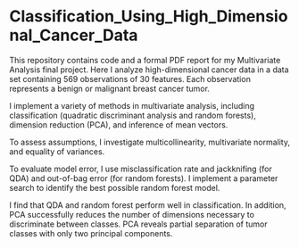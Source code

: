 # Classification_Using_High_Dimensional_Cancer_Data

This repository contains code and a formal PDF report for my Multivariate Analysis final project. Here I analyze high-dimensional cancer data in a data set containing 569 observations of 30 features. Each observation represents a benign or malignant breast cancer tumor.

I implement a variety of methods in multivariate analysis, including classification (quadratic discriminant analysis and random forests), dimension reduction (PCA), and inference of mean vectors.

To assess assumptions, I investigate multicollinearity, multivariate normality, and equality of variances.

To evaluate model error, I use misclassification rate and jackknifing (for QDA) and out-of-bag error (for random forests). I implement a parameter search to identify the best possible random forest model.

I find that QDA and random forest perform well in classification. In addition, PCA successfully reduces the number of dimensions necessary to discriminate between classes. PCA reveals partial separation of tumor classes with only two principal components.
